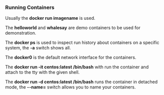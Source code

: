 ### Running Containers

Usually the **docker run imagename** is used.

The **helloworld** and **whalesay** are demo containers to be used for demonstration.

The **docker ps** is used to inspect run history about containers on a specific system, the **-a** switch shows all.

The **docker0** is the default network interface for the containers.

The **docker run -it centos:latest /bin/bash** with run the container and attach to the tty with the given shell.

The **docker run -d centos:latest /bin/bash** runs the container in detached mode, the **--name=** switch allows you to name your containers.